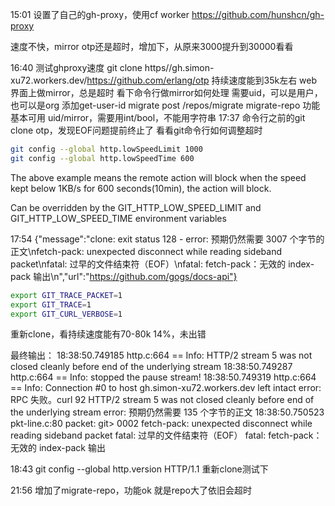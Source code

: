 15:01 设置了自己的gh-proxy，使用cf worker
https://github.com/hunshcn/gh-proxy

速度不快，mirror otp还是超时，增加下，从原来3000提升到30000看看

16:40 测试ghproxy速度
	git clone https//gh.simon-xu72.workers.dev/https://github.com/erlang/otp
	持续速度能到35k左右
	web界面上做mirror，总是超时
	看下命令行做mirror如何处理
		需要uid，可以是用户，也可以是org
		添加get-user-id
		migrate post /repos/migrate
		migrate-repo 功能基本可用
			uid/mirror，需要用int/bool，不能用字符串
17:37 命令行之前的git clone otp，发现EOF问题提前终止了
	看看git命令行如何调整超时
```sh
git config --global http.lowSpeedLimit 1000
git config --global http.lowSpeedTime 600
```
The above example means the remote action will block when the speed kept below 1KB/s for 600 seconds(10min), the action will block.

Can be overridden by the GIT_HTTP_LOW_SPEED_LIMIT and GIT_HTTP_LOW_SPEED_TIME environment variables

17:54 {"message":"clone: exit status 128 - error: 预期仍然需要 3007 个字节的正文\nfetch-pack: unexpected disconnect while reading sideband packet\nfatal: 过早的文件结束符（EOF）\nfatal: fetch-pack：无效的 index-pack 输出\n","url":"https://github.com/gogs/docs-api"}

```sh
export GIT_TRACE_PACKET=1
export GIT_TRACE=1
export GIT_CURL_VERBOSE=1
```


重新clone，看持续速度能有70-80k
14%，未出错

最终输出：
18:38:50.749185 http.c:664              == Info: HTTP/2 stream 5 was not closed cleanly before end of the underlying stream
18:38:50.749287 http.c:664              == Info: stopped the pause stream!
18:38:50.749319 http.c:664              == Info: Connection #0 to host gh.simon-xu72.workers.dev left intact
error: RPC 失败。curl 92 HTTP/2 stream 5 was not closed cleanly before end of the underlying stream
error: 预期仍然需要 135 个字节的正文
18:38:50.750523 pkt-line.c:80           packet:          git> 0002
fetch-pack: unexpected disconnect while reading sideband packet
fatal: 过早的文件结束符（EOF）
fatal: fetch-pack：无效的 index-pack 输出

18:43 git config --global http.version HTTP/1.1
重新clone测试下

21:56 增加了migrate-repo，功能ok
	就是repo大了依旧会超时